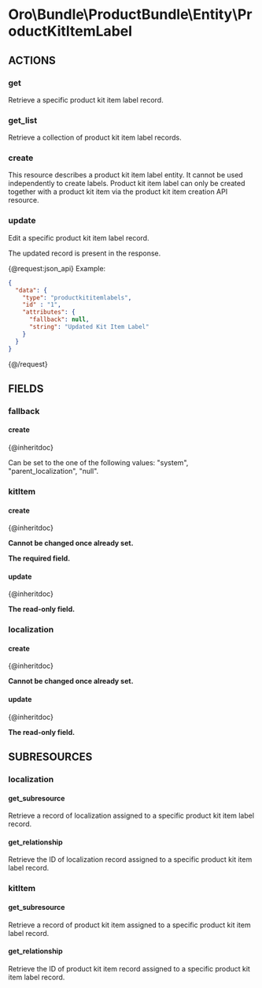 # Oro\Bundle\ProductBundle\Entity\ProductKitItemLabel

## ACTIONS

### get

Retrieve a specific product kit item label record.

### get_list

Retrieve a collection of product kit item label records.

### create

This resource describes a product kit item label entity. It cannot be used independently to create labels.
Product kit item label can only be created together with a product kit item via the product kit item creation API resource.

### update

Edit a specific product kit item label record.

The updated record is present in the response.

{@request:json_api}
Example:

```JSON
{
  "data": {
    "type": "productkititemlabels",
    "id" : "1",
    "attributes": {
      "fallback": null,
      "string": "Updated Kit Item Label"
    }
  }
}
```
{@/request}

## FIELDS

### fallback

#### create

{@inheritdoc}

Can be set to the one of the following values: "system", "parent_localization", "null".

### kitItem

#### create

{@inheritdoc}

**Cannot be changed once already set.**

**The required field.**

#### update

{@inheritdoc}

**The read-only field.**

### localization

#### create

{@inheritdoc}

**Cannot be changed once already set.**

#### update

{@inheritdoc}

**The read-only field.**

## SUBRESOURCES

### localization

#### get_subresource

Retrieve a record of localization assigned to a specific product kit item label record.

#### get_relationship

Retrieve the ID of localization record assigned to a specific product kit item label record.

### kitItem

#### get_subresource

Retrieve a record of product kit item assigned to a specific product kit item label record.

#### get_relationship

Retrieve the ID of product kit item record assigned to a specific product kit item label record.
